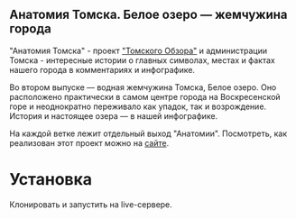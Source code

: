 ## Анатомия Томска. Белое озеро — жемчужина города

"Анатомия Томска" - проект ["Томского Обзора"](https://obzor.city) и администрации Томска - интересные истории о главных символах, местах и фактах нашего города в комментариях и инфографике.

Во втором выпуске — водная жемчужина Томска, Белое озеро. Оно расположено практически в самом центре города на Воскресенской горе и неоднократно переживало как упадок, так и возрождение. История и настоящее озера — в нашей инфографике.

На каждой ветке лежит отдельный выход "Анатомии". 
Посмотреть, как реализован этот проект можно на [сайте](https://https://obzor.city/tags/read/640---anatomija-tomska). 

# Установка
Клонировать и запустить на live-сервере. 
